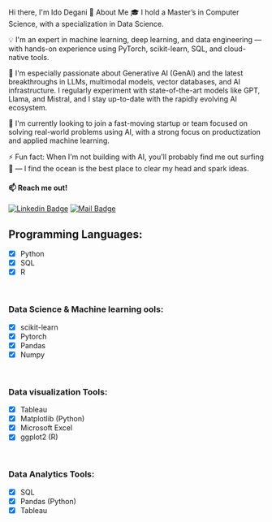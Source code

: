 Hi there, I'm Ido Degani 👋
About Me
🎓 I hold a Master’s in Computer Science, with a specialization in Data Science.

💡 I'm an expert in machine learning, deep learning, and data engineering — with hands-on experience using PyTorch, scikit-learn, SQL, and cloud-native tools.

🧠 I'm especially passionate about Generative AI (GenAI) and the latest breakthroughs in LLMs, multimodal models, vector databases, and AI infrastructure. I regularly experiment with state-of-the-art models like GPT, Llama, and Mistral, and I stay up-to-date with the rapidly evolving AI ecosystem.

🚀 I'm currently looking to join a fast-moving startup or team focused on solving real-world problems using AI, with a strong focus on productization and applied machine learning.

⚡ Fun fact: When I'm not building with AI, you'll probably find me out surfing 🌊 — I find the ocean is the best place to clear my head and spark ideas.

#### 📫 Reach me out!
[![Linkedin Badge](https://img.shields.io/badge/-IdoDegani-0e76a8?style=flat&labelColor=0e76a8&logo=linkedin&logoColor=white)](https://www.linkedin.com/in/ido-degani/)
[![Mail Badge](https://img.shields.io/badge/-IdoDegani10-c0392b?style=flat&labelColor=c0392b&logo=gmail&logoColor=white)](mailto:idodegani10@gmail.com)


## Programming Languages:
- [x] Python 
- [x] SQL
- [x] R

<br />

### Data Science & Machine learning ools:
- [x] scikit-learn
- [x] Pytorch
- [x] Pandas
- [x] Numpy

<br />

### Data visualization Tools:
- [x] Tableau
- [x] Matplotlib (Python) 
- [x] Microsoft Excel
- [x] ggplot2 (R)
<br />

### Data Analytics Tools:
- [x] SQL
- [x] Pandas (Python) 
- [x] Tableau

<br />

